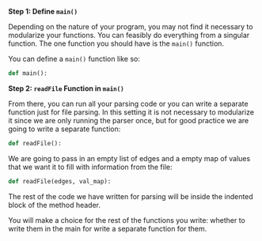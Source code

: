 <!--title={Writing a Main Function}-->

<!--badges={Python:22,Algorithms:11}-->

<!--concepts={directedGraphs, introToGraphs, useOfGraphs}-->

**Step 1: Define `main()`**

Depending on the nature of your program, you may not find it necessary to modularize your functions. You can feasibly do everything from a singular function. The one function you should have is the `main()` function.

You can define a `main()` function like so:

```python
def main():
```

**Step 2: `readFile` Function in `main()`**

From there, you can run all your parsing code or you can write a separate function just for file parsing. In this setting it is not necessary to modularize it since we are only running the parser once, but for good practice we are going to write a separate function:

```python
def readFile():
```

We are going to pass in an empty list of edges and a empty map of values that we want it to fill with information from the file:

```python
def readFile(edges, val_map):
```

The rest of the code we have written for parsing will be inside the indented block of the method header.

You will make a choice for the rest of the functions you write: whether to write them in the main for write a separate function for them.